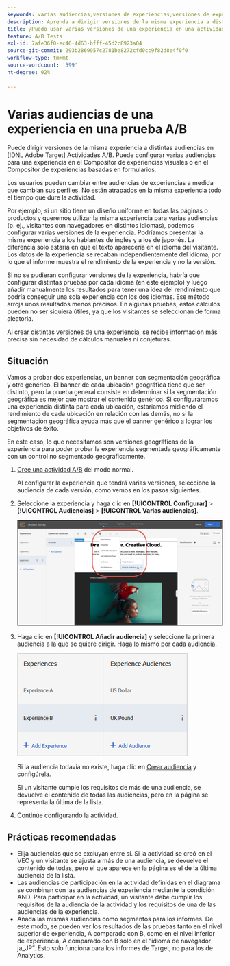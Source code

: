 ```yaml
---
keywords: varias audiencias;versiones de experiencias;versiones de experiencias de target
description: Aprenda a dirigir versiones de la misma experiencia a distintas audiencias en Adobe [!DNL Target] Actividades A/B.
title: ¿Puedo usar varias versiones de una experiencia en una actividad A/B?
feature: A/B Tests
exl-id: 7afe36f0-ec46-4d63-bfff-45d2c8923a04
source-git-commit: 293b2869957c2781be8272cfd0cc9f82d8e4f0f0
workflow-type: tm+mt
source-wordcount: '599'
ht-degree: 92%

---
```


# Varias audiencias de una experiencia en una prueba A/B

Puede dirigir versiones de la misma experiencia a distintas audiencias en [!DNL Adobe Target] Actividades A/B. Puede configurar varias audiencias para una experiencia en el Compositor de experiencias visuales o en el Compositor de experiencias basadas en formularios.

Los usuarios pueden cambiar entre audiencias de experiencias a medida que cambian sus perfiles. No están atrapados en la misma experiencia todo el tiempo que dure la actividad.

Por ejemplo, si un sitio tiene un diseño uniforme en todas las páginas o productos y queremos utilizar la misma experiencia para varias audiencias (p. ej., visitantes con navegadores en distintos idiomas), podemos configurar varias versiones de la experiencia. Podríamos presentar la misma experiencia a los hablantes de inglés y a los de japonés. La diferencia solo estaría en que el texto aparecería en el idioma del visitante. Los datos de la experiencia se recaban independientemente del idioma, por lo que el informe muestra el rendimiento de la experiencia y no la versión.

Si no se pudieran configurar versiones de la experiencia, habría que configurar distintas pruebas por cada idioma (en este ejemplo) y luego añadir manualmente los resultados para tener una idea del rendimiento que podría conseguir una sola experiencia con los dos idiomas. Ese método arroja unos resultados menos precisos. En algunas pruebas, estos cálculos pueden no ser siquiera útiles, ya que los visitantes se seleccionan de forma aleatoria.

Al crear distintas versiones de una experiencia, se recibe información más precisa sin necesidad de cálculos manuales ni conjeturas.

## Situación

Vamos a probar dos experiencias, un banner con segmentación geográfica y otro genérico. El banner de cada ubicación geográfica tiene que ser distinto, pero la prueba general consiste en determinar si la segmentación geográfica es mejor que mostrar el contenido genérico. Si configuráramos una experiencia distinta para cada ubicación, estaríamos midiendo el rendimiento de cada ubicación en relación con las demás, no si la segmentación geográfica ayuda más que el banner genérico a lograr los objetivos de éxito.

En este caso, lo que necesitamos son versiones geográficas de la experiencia para poder probar la experiencia segmentada geográficamente con un control no segmentado geográficamente.

1. [Cree una actividad A/B](/help/main/c-activities/t-test-ab/t-test-create-ab/test-create-ab.md) del modo normal.

   Al configurar la experiencia que tendrá varias versiones, seleccione la audiencia de cada versión, como vemos en los pasos siguientes.

1. Seleccione la experiencia y haga clic en **[!UICONTROL Configurar]** > **[!UICONTROL Audiencias]** > **[!UICONTROL Varias audiencias]**.

   ![Opción Varias audiencias](/help/main/c-activities/t-test-ab/t-test-create-ab/assets/multiple-audiences-new.png)

1. Haga clic en **[!UICONTROL Añadir audiencia]** y seleccione la primera audiencia a la que se quiere dirigir. Haga lo mismo por cada audiencia.

   ![imagen exp-versions](assets/exp-versions.png)

   Si la audiencia todavía no existe, haga clic en [Crear audiencia](/help/main/c-target/c-audiences/create-audience.md#task_E18BD77A9A8F4ED0AC50569F94556558) y configúrela.

   Si un visitante cumple los requisitos de más de una audiencia, se devuelve el contenido de todas las audiencias, pero en la página se representa la última de la lista.

1. Continúe configurando la actividad.

## Prácticas recomendadas  

* Elija audiencias que se excluyan entre sí. Si la actividad se creó en el VEC y un visitante se ajusta a más de una audiencia, se devuelve el contenido de todas, pero el que aparece en la página es el de la última audiencia de la lista.
* Las audiencias de participación en la actividad definidas en el diagrama se combinan con las audiencias de experiencia mediante la condición AND. Para participar en la actividad, un visitante debe cumplir los requisitos de la audiencia de la actividad y los requisitos de una de las audiencias de la experiencia.
* Añada las mismas audiencias como segmentos para los informes. De este modo, se pueden ver los resultados de las pruebas tanto en el nivel superior de experiencia, A comparado con B, como en el nivel inferior de experiencia, A comparado con B solo en el “idioma de navegador ja_JP”. Esto solo funciona para los informes de Target, no para los de Analytics.
